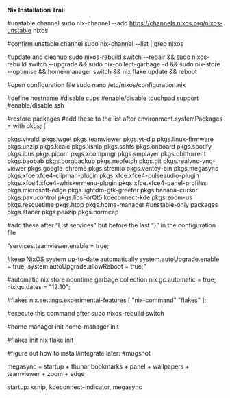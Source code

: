 **Nix Installation Trail**

#unstable channel
sudo nix-channel --add https://channels.nixos.org/nixos-unstable nixos

#confirm unstable channel
sudo nix-channel --list | grep nixos

#update and cleanup
sudo nixos-rebuild switch --repair && sudo nixos-rebuild switch --upgrade && sudo nix-collect-garbage -d && sudo nix-store --optimise && home-manager switch && nix flake update && reboot

#open configuration file
sudo nano /etc/nixos/configuration.nix

#define hostname
#disable cups
#enable/disable touchpad support
#enable/disable ssh

#restore packages
#add these to the list after environment.systemPackages = with pkgs; [

pkgs.vivaldi
pkgs.wget
pkgs.teamviewer
pkgs.yt-dlp
pkgs.linux-firmware
pkgs.unzip
pkgs.kcalc
pkgs.ksnip
pkgs.sshfs
pkgs.onboard
pkgs.spotify
pkgs.ibus
pkgs.picom
pkgs.xcompmgr
pkgs.smplayer
pkgs.qbittorrent
pkgs.baobab
pkgs.borgbackup
pkgs.neofetch
pkgs.git
pkgs.realvnc-vnc-viewer
pkgs.google-chrome
pkgs.stremio
pkgs.ventoy-bin
pkgs.megasync
pkgs.xfce.xfce4-clipman-plugin
pkgs.xfce.xfce4-pulseaudio-plugin
pkgs.xfce4.xfce4-whiskermenu-plugin
pkgs.xfce.xfce4-panel-profiles
pkgs.microsoft-edge
pkgs.lightdm-gtk-greeter
pkgs.banana-cursor
pkgs.pavucontrol
pkgs.libsForQt5.kdeconnect-kde
pkgs.zoom-us
pkgs.rescuetime
pkgs.htop
pkgs.home-manager
#unstable-only packages
pkgs.stacer
pkgs.peazip
pkgs.normcap


#add these after “List services” but before the last “}” in the configuration file

“services.teamviewer.enable = true;

#keep NixOS system up-to-date automatically
system.autoUpgrade.enable = true;
system.autoUpgrade.allowReboot = true;”

#automatic nix store noontime garbage collection
nix.gc.automatic = true;
nix.gc.dates = "12:10";

#flakes
nix.settings.experimental-features [ "nix-command" "flakes" ];

#execute this command after
sudo nixos-rebuild switch

#home manager init
home-manager init

#flakes init
nix flake init

#figure out how to install/integrate later:
#mugshot 

megasync + startup + thunar bookmarks +  panel + wallpapers + teamviewer + zoom + edge

startup: ksnip, kdeconnect-indicator, megasync
